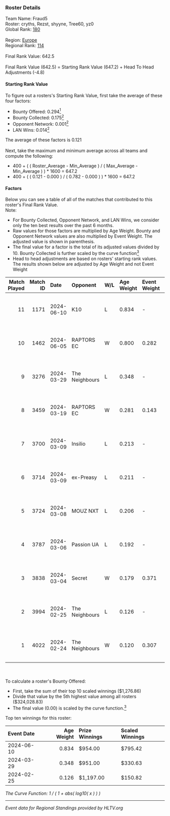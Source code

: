 ### Roster Details<br />
Team Name: Fraud5<br />
Roster: cryths, Rezst, shyyne, Tree60, yz0<br />
Global Rank: [180](../standings_global.md)<br />
<br />
Region: [Europe]( ../standings_europe.md)<br />
Regional Rank: [114]( ../standings_europe.md)<br />
<br />
Final Rank Value:  642.5<br />
<br />
Final Rank Value (642.5) = Starting Rank Value (647.2) + Head To Head Adjustments (-4.8)<br />

#### Starting Rank Value<br />
To figure out a rosters's Starting Rank Value, first take the average of these four factors:<br />
- Bounty Offered: 0.294[<sup>1</sup>](#table2)
- Bounty Collected: 0.175[<sup>2</sup>](#table1)
- Opponent Network: 0.001[<sup>2</sup>](#table1)
- LAN Wins: 0.014[<sup>2</sup>](#table1)

The average of these factors is 0.121<br />
<br />
Next, take the maximum and minimum average across all teams and compute the following:<br />
- 400 + ( ( Roster_Average - Min_Average ) / ( Max_Average - Min_Average ) ) * 1600 = 647.2
- 400 + ( ( 0.121 - 0.000 ) / ( 0.782 - 0.000 ) ) * 1600 = 647.2


#### Factors<br />
Below you can see a table of all of the matches that contributed to this roster's Final Rank Value.<br />
Note:<br />

- For Bounty Collected, Opponent Network, and LAN Wins, we consider only the ten best results over the past 6 months.
- Raw values for those factors are multiplied by Age Weight. Bounty and Opponent Network values are also multiplied by Event Weight. The adjusted value is shown in parenthesis.
- The final value for a factor is the total of its adjusted values divided by 10. Bounty Collected is further scaled by the curve function[<sup>3</sup>](#curveFunction)
- Head to head adjustments are based on rosters' starting rank values. The results shown below are adjusted by Age Weight and not Event Weight
<span id="table1"></span><br />


| Match Played | Match ID | Date       | Opponent       | W/L | Age Weight | Event Weight | Bounty Collected | Opponent Network | LAN Wins  | H2H Adj. | Roster                                |
| -: | -: | :- | :- | :- | :- | :- | :- | :- | :- | -: | :- |
|           11 |     1171 | 2024-06-10 | K10            | L   | 0.834      | -            | -                | -                | -         |   -11.05 | cryths, Rezst, shyyne, Tree60, yz0    |
|           10 |     1462 | 2024-06-05 | RAPTORS EC     | W   | 0.800      | 0.282        | 0.000 (0.000)    | 0.034 (0.008)    | 0 (0.000) |    10.65 | cryths, Rezst, shyyne, Tree60, yz0    |
|            9 |     3276 | 2024-03-29 | The Neighbours | L   | 0.348      | -            | -                | -                | -         |    -4.70 | Kisynergy, Rezst, shyyne, Tree60, yz0 |
|            8 |     3459 | 2024-03-19 | RAPTORS EC     | W   | 0.281      | 0.143        | 0.000 (0.000)    | 0.010 (0.000)    | 0 (0.000) |     2.54 | Kisynergy, Rezst, shyyne, Tree60, yz0 |
|            7 |     3700 | 2024-03-09 | Insilio        | L   | 0.213      | -            | -                | -                | -         |    -1.35 | Rezst, shyyne, SLY, Tree60, yz0       |
|            6 |     3714 | 2024-03-09 | ex-Preasy      | L   | 0.211      | -            | -                | -                | -         |    -2.04 | Rezst, shyyne, SLY, Tree60, yz0       |
|            5 |     3724 | 2024-03-08 | MOUZ NXT       | L   | 0.206      | -            | -                | -                | -         |    -0.65 | Rezst, shyyne, SLY, Tree60, yz0       |
|            4 |     3787 | 2024-03-06 | Passion UA     | L   | 0.192      | -            | -                | -                | -         |    -0.47 | Rezst, shyyne, SLY, Tree60, yz0       |
|            3 |     3838 | 2024-03-04 | Secret         | W   | 0.179      | 0.371        | 0.000 (0.000)    | 0.058 (0.004)    | 0 (0.000) |     2.00 | Rezst, shyyne, SLY, Tree60, yz0       |
|            2 |     3994 | 2024-02-25 | The Neighbours | L   | 0.126      | -            | -                | -                | -         |    -1.78 | Rezst, shyyne, SLY, Tree60, yz0       |
|            1 |     4022 | 2024-02-24 | The Neighbours | W   | 0.120      | 0.307        | 0.003 (0.000)    | 0.035 (0.001)    | 1 (0.120) |     2.10 | Rezst, shyyne, SLY, Tree60, yz0       |

<br />
<span id="table2"></span><br />
To calculate a roster's Bounty Offered:<br />

- First, take the sum of their top 10 scaled winnings ($1,276.86)
- Divide that value by the 5th highest value among all rosters ($324,028.83)
- The final value (0.00) is scaled by the curve function.[<sup>3</sup>](#curveFunction)

Top ten winnings for this roster:<br />

| Event Date | Age Weight | Prize Winnings | Scaled Winnings |
| :- | -: | :- | :- |
| 2024-06-10 |      0.834 | $954.00        | $795.42         |
| 2024-03-29 |      0.348 | $951.00        | $330.63         |
| 2024-02-25 |      0.126 | $1,197.00      | $150.82         |


<span id="curveFunction"></span>_The Curve Function: 1 / ( 1 + abs( log10( x ) ) )_<br />

---
_Event data for Regional Standings provided by HLTV.org_<br />
